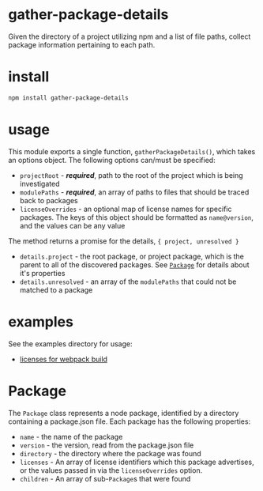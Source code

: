# gather-package-details

Given the directory of a project utilizing npm and a list of file paths, collect package information pertaining to each path.

# install

```sh
npm install gather-package-details
```

# usage

This module exports a single function, `gatherPackageDetails()`, which takes an options object. The following options can/must be specified:

 - `projectRoot` - ***required***, path to the root of the project which is being investigated
 - `modulePaths` - ***required***, an array of paths to files that should be traced back to packages
 - `licenseOverrides` - an optional map of license names for specific packages. The keys of this object should be formatted as `name@version`, and the values can be any value

The method returns a promise for the details, `{ project, unresolved }`

 - `details.project` - the root package, or project package, which is the parent to all of the discovered packages. See [`Package`](#package) for details about it's properties
 - `details.unresolved` - an array of the `modulePaths` that could not be matched to a package

# examples

See the examples directory for usage:

 - [licenses for webpack build](examples/licenses-for-webpack-build)

# Package

The `Package` class represents a node package, identified by a directory containing a package.json file. Each package has the following properties:

 - `name` - the name of the package
 - `version` - the version, read from the package.json file
 - `directory` - the directory where the package was found
 - `licenses` - An array of license identifiers which this package advertises, or the values passed in via the `licenseOverrides` option.
 - `children` - An array of sub-`Package`s that were found

